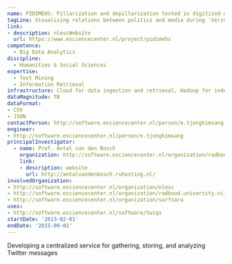 ```yaml
---
name: PIDIMEHS: Pillarization and depillarization tested in digitized media historical sources
tagLine: Visualizing relations between politics and media during 'Verzuiling' in the Netherlands
link:
- description: nlescWebsite
  url: https://www.esciencecenter.nl/project/pidimehs
competence:
  - Big Data Analytics
discipline:
  - Humanities & Social Sciences
expertise:
  - Text Mining
  - Information Retrieval
infrastructure: Cloud for data ingestion and retrieval, Hadoop for indexing and searching
dataMagnitude: TB
dataFormat:
- CSV
- JSON
contactPerson: http://software.esciencecenter.nl/person/e.tjongkimsang
engineer:
- http://software.esciencecenter.nl/person/e.tjongkimsang
principalInvestigator:
  - name: Prof. Antal van den Bosch
    organization: http://software.esciencecenter.nl/organization/radboud.university.nijmegen
    link:
    - description: website
      url: http://antalvandenbosch.ruhosting.nl/
involvedOrganization:
- http://software.esciencecenter.nl/organization/nlesc
- http://software.esciencecenter.nl/organization/radboud.university.nijmegen
- http://software.esciencecenter.nl/organization/surfsara
uses:
- http://software.esciencecenter.nl/software/twiqs
startDate: '2013-02-01'
endDate: '2015-09-01'
---
```


Developing a centralized service for gathering, storing, and analyzing Twitter messages
